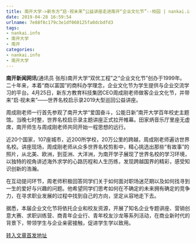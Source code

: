 ```yaml
---
title: 南开大学->新东方“启·视未来”公益讲座走进南开“企业文化节”--校园 | nankai.info
date: 2019-04-28 16:59:54
urlname: 7e88f8c179c3e1df060125fa0dcbdfd3
tags: 
- nankai.info
- 南开大学
- 南开
categories:
- nankai.info
- 南开大学
---
```


**南开新闻网讯**(通讯员 张彤)南开大学“双优工程”之“企业文化节”创办于1999年。二十年来，本着“商以富国”的商科办学理念，企业文化节为学生提供与企业交流学习的平台。4月25日，新东方教育科技集团CEO周成刚老师做客企业文化节，并带来“启·视未来”——世界名校启示录2019大型巡回公益讲座。

周成刚老师一行首先参观了南开大学“爱国奋斗，公能日新”南开大学百年校史主题馆。当晚七时整，世界名校启示录主题讲座正式拉开帷幕。田家炳音乐厅里座无虚席，南开师生与周成刚老师共同开始一程思想的远行。

近20个国家，107座城市，近200所学校，20万公里的跨越，周成刚老师遍访世界名校。讲座现场，周成刚老师从众多世界名校剪影中，精心挑选出那些“有故事”的照片，从北美、欧洲，到亚洲、大洋洲，为南开学子展现了世界名校的学习环境，以独特的视角讲述海外求学的心路历程和人生历练，发现跨越国界的精彩，感受知识创新的浩瀚。

在互动提问环节，周老师积极回答同学们关于如何面对职场迷茫期以及如何找寻到一生的爱好与兴趣的问题。他希望同学们思考如何在不确定的未来拥有确定的竞争力，在寻求职业发展的过程中找到自己的方向，坚定从容地走下去。

据悉，本届企业文化节将依托企业和校友资源，开展了知名企业专题讲座、营销创意大赛、求职训练营、商青年企业行、青年校友沙龙等系列活动，在商业新时代的背景下，带领学生与企业亲密接触，促进学生学以致用。

[转入文章首发地址](http://news.nankai.edu.cn/qqxy/system/2019/04/27/000447374.shtml)